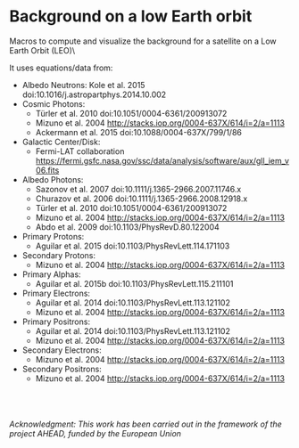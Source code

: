 # Background on a low Earth orbit

Macros to compute and visualize the background for a satellite on a Low Earth Orbit (LEO)\

It uses equations/data from:
* Albedo Neutrons: Kole et al. 2015
                         doi:10.1016/j.astropartphys.2014.10.002
* Cosmic Photons:
    - Türler et al. 2010
                        doi:10.1051/0004-6361/200913072
    - Mizuno et al. 2004
                        http://stacks.iop.org/0004-637X/614/i=2/a=1113
    - Ackermann et al. 2015
                        doi:10.1088/0004-637X/799/1/86
* Galactic Center/Disk:
    - Fermi-LAT collaboration
                              https://fermi.gsfc.nasa.gov/ssc/data/analysis/software/aux/gll_iem_v06.fits
* Albedo Photons:
    - Sazonov et al. 2007
                        doi:10.1111/j.1365-2966.2007.11746.x
    - Churazov et al. 2006
                        doi:10.1111/j.1365-2966.2008.12918.x
    - Türler et al. 2010
                        doi:10.1051/0004-6361/200913072
    - Mizuno et al. 2004
                        http://stacks.iop.org/0004-637X/614/i=2/a=1113
    - Abdo et al. 2009
                        doi:10.1103/PhysRevD.80.122004
* Primary Protons: 
    - Aguilar et al. 2015
                           doi:10.1103/PhysRevLett.114.171103
* Secondary Protons:
    - Mizuno et al. 2004
                           http://stacks.iop.org/0004-637X/614/i=2/a=1113
* Primary Alphas:
    - Aguilar et al. 2015b
                         doi:10.1103/PhysRevLett.115.211101
* Primary Electrons:
    - Aguilar et al. 2014
                           doi:10.1103/PhysRevLett.113.121102
    - Mizuno et al. 2004
                           http://stacks.iop.org/0004-637X/614/i=2/a=1113
* Primary Positrons: 
    - Aguilar et al. 2014
                           doi:10.1103/PhysRevLett.113.121102
    - Mizuno et al. 2004
                           http://stacks.iop.org/0004-637X/614/i=2/a=1113
* Secondary Electrons:
    - Mizuno et al. 2004
                           http://stacks.iop.org/0004-637X/614/i=2/a=1113
* Secondary Positrons:
    - Mizuno et al. 2004
                           http://stacks.iop.org/0004-637X/614/i=2/a=1113

\
\
\
_Acknowledgment: This work has been carried out in the framework of the project AHEAD, funded by the European Union_
